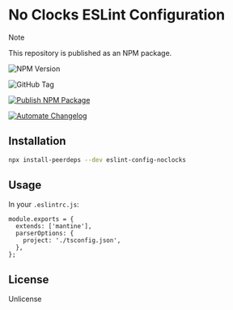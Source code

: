 # No Clocks ESLint Configuration

> [!NOTE]
> This repository is published as an NPM package.

<!-- BADGES:START -->

![NPM Version](https://img.shields.io/npm/v/%40noclocksdev%2Feslint-config-noclocks?logo=npm&label=NPM%20Package&labelColor=black)

![GitHub Tag](https://img.shields.io/github/v/tag/noclocks/eslint-config-noclocks?logo=github&label=GitHub%20Package&labelColor=black)

[![Publish NPM Package](https://github.com/noclocks/eslint-config-noclocks/actions/workflows/publish-npm.yml/badge.svg)](https://github.com/noclocks/eslint-config-noclocks/actions/workflows/publish-npm.yml)

[![Automate Changelog](https://github.com/noclocks/eslint-config-noclocks/actions/workflows/changelog.yml/badge.svg)](https://github.com/noclocks/eslint-config-noclocks/actions/workflows/changelog.yml)

<!-- BADGES:STOP -->

## Installation

```bash
npx install-peerdeps --dev eslint-config-noclocks
```

## Usage

In your `.eslintrc.js`:

```tsx
module.exports = {
  extends: ['mantine'],
  parserOptions: {
    project: './tsconfig.json',
  },
};
```

## License

Unlicense
